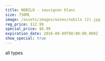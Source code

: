 ```yaml
---
title: NOBILO - sauvignon blanc
size: 750ML
image: /assets/images/wines/nobilo (2).jpg
reg_price: $12.99
special_price: $8.99
expiration_date: 2016-08-09T00:00:00.000Z
show_special: true
---
```



all types